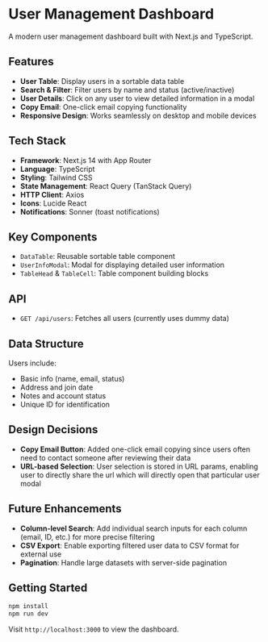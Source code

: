 # User Management Dashboard

A modern user management dashboard built with Next.js and TypeScript.

## Features

- **User Table**: Display users in a sortable data table
- **Search & Filter**: Filter users by name and status (active/inactive)
- **User Details**: Click on any user to view detailed information in a modal
- **Copy Email**: One-click email copying functionality
- **Responsive Design**: Works seamlessly on desktop and mobile devices

## Tech Stack

- **Framework**: Next.js 14 with App Router
- **Language**: TypeScript
- **Styling**: Tailwind CSS
- **State Management**: React Query (TanStack Query)
- **HTTP Client**: Axios
- **Icons**: Lucide React
- **Notifications**: Sonner (toast notifications)

## Key Components

- `DataTable`: Reusable sortable table component
- `UserInfoModal`: Modal for displaying detailed user information
- `TableHead` & `TableCell`: Table component building blocks

## API

- `GET /api/users`: Fetches all users (currently uses dummy data)

## Data Structure

Users include:

- Basic info (name, email, status)
- Address and join date
- Notes and account status
- Unique ID for identification

## Design Decisions

- **Copy Email Button**: Added one-click email copying since users often need to contact someone after reviewing their data
- **URL-based Selection**: User selection is stored in URL params, enabling user to directly share the url which will directly open that particular user modal

## Future Enhancements

- **Column-level Search**: Add individual search inputs for each column (email, ID, etc.) for more precise filtering
- **CSV Export**: Enable exporting filtered user data to CSV format for external use
- **Pagination**: Handle large datasets with server-side pagination

## Getting Started

```bash
npm install
npm run dev
```

Visit `http://localhost:3000` to view the dashboard.
